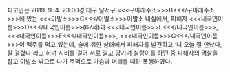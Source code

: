 피고인은 2019. 9. 4. 23:00경 대구 달서구 <<<구아래주소>>>B<<</구아래주소>>>에 있는 <<<이발소>>>C<<</이발소>>>이발소 내실에서, 피해자 <<<내국인이름>>>D<<</내국인이름>>>(67세)과 <<<내국인이름>>>E<<</내국인이름>>>, <<<내국인이름>>>F<<</내국인이름>>>, <<<내국인이름>>>G<<</내국인이름>>>이 맥주를 먹고 있는데, 술에 취한 상태에서 피해자를 발견하고 ‘니 오늘 잘 만났다, 잘 걸렸다'라고 하며 시비를 걸어 서로 밀고 당기며 실랑이를 하던 중 피해자의 멱살을 잡고 이발소 밖으로 나가 주먹으로 가슴과 머리를 때려 폭행하였다.
